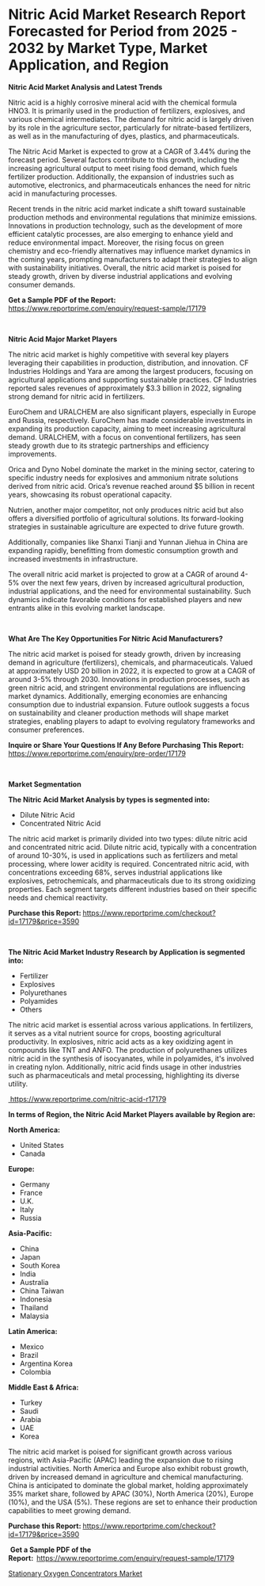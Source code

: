 <p><h1>Nitric Acid Market Research Report Forecasted for Period from 2025 -  2032 by Market Type, Market Application, and Region</h1></p><p><strong>Nitric Acid Market Analysis and Latest Trends</strong></p>
<p><p>Nitric acid is a highly corrosive mineral acid with the chemical formula HNO3. It is primarily used in the production of fertilizers, explosives, and various chemical intermediates. The demand for nitric acid is largely driven by its role in the agriculture sector, particularly for nitrate-based fertilizers, as well as in the manufacturing of dyes, plastics, and pharmaceuticals.</p><p>The Nitric Acid Market is expected to grow at a CAGR of 3.44% during the forecast period. Several factors contribute to this growth, including the increasing agricultural output to meet rising food demand, which fuels fertilizer production. Additionally, the expansion of industries such as automotive, electronics, and pharmaceuticals enhances the need for nitric acid in manufacturing processes.</p><p>Recent trends in the nitric acid market indicate a shift toward sustainable production methods and environmental regulations that minimize emissions. Innovations in production technology, such as the development of more efficient catalytic processes, are also emerging to enhance yield and reduce environmental impact. Moreover, the rising focus on green chemistry and eco-friendly alternatives may influence market dynamics in the coming years, prompting manufacturers to adapt their strategies to align with sustainability initiatives. Overall, the nitric acid market is poised for steady growth, driven by diverse industrial applications and evolving consumer demands.</p></p>
<p><strong>Get a Sample PDF of the Report:&nbsp;</strong> <a href="https://www.reportprime.com/enquiry/request-sample/17179?utm_campaign=3461&utm_medium=2&utm_source=Github&utm_content=ia&utm_term=18032025&utm_id=nitric-acid">https://www.reportprime.com/enquiry/request-sample/17179</a></p>
<p>&nbsp;</p>
<p><strong>Nitric Acid Major Market Players</strong></p>
<p><p>The nitric acid market is highly competitive with several key players leveraging their capabilities in production, distribution, and innovation. CF Industries Holdings and Yara are among the largest producers, focusing on agricultural applications and supporting sustainable practices. CF Industries reported sales revenues of approximately $3.3 billion in 2022, signaling strong demand for nitric acid in fertilizers.</p><p>EuroChem and URALCHEM are also significant players, especially in Europe and Russia, respectively. EuroChem has made considerable investments in expanding its production capacity, aiming to meet increasing agricultural demand. URALCHEM, with a focus on conventional fertilizers, has seen steady growth due to its strategic partnerships and efficiency improvements.</p><p>Orica and Dyno Nobel dominate the market in the mining sector, catering to specific industry needs for explosives and ammonium nitrate solutions derived from nitric acid. Orica’s revenue reached around $5 billion in recent years, showcasing its robust operational capacity.</p><p>Nutrien, another major competitor, not only produces nitric acid but also offers a diversified portfolio of agricultural solutions. Its forward-looking strategies in sustainable agriculture are expected to drive future growth.</p><p>Additionally, companies like Shanxi Tianji and Yunnan Jiehua in China are expanding rapidly, benefitting from domestic consumption growth and increased investments in infrastructure.</p><p>The overall nitric acid market is projected to grow at a CAGR of around 4-5% over the next few years, driven by increased agricultural production, industrial applications, and the need for environmental sustainability. Such dynamics indicate favorable conditions for established players and new entrants alike in this evolving market landscape.</p></p>
<p>&nbsp;</p>
<p><strong>What Are The Key Opportunities For Nitric Acid Manufacturers?</strong></p>
<p><p>The nitric acid market is poised for steady growth, driven by increasing demand in agriculture (fertilizers), chemicals, and pharmaceuticals. Valued at approximately USD 20 billion in 2022, it is expected to grow at a CAGR of around 3-5% through 2030. Innovations in production processes, such as green nitric acid, and stringent environmental regulations are influencing market dynamics. Additionally, emerging economies are enhancing consumption due to industrial expansion. Future outlook suggests a focus on sustainability and cleaner production methods will shape market strategies, enabling players to adapt to evolving regulatory frameworks and consumer preferences.</p></p>
<p><strong>Inquire or Share Your Questions If Any Before Purchasing This Report:</strong> <a href="https://www.reportprime.com/enquiry/pre-order/17179?utm_campaign=3461&utm_medium=2&utm_source=Github&utm_content=ia&utm_term=18032025&utm_id=nitric-acid">https://www.reportprime.com/enquiry/pre-order/17179</a></p>
<p>&nbsp;</p>
<p><strong>Market Segmentation</strong></p>
<p><strong>The Nitric Acid Market Analysis by types is segmented into:</strong></p>
<p><ul><li>Dilute Nitric Acid</li><li>Concentrated Nitric Acid</li></ul></p>
<p><p>The nitric acid market is primarily divided into two types: dilute nitric acid and concentrated nitric acid. Dilute nitric acid, typically with a concentration of around 10-30%, is used in applications such as fertilizers and metal processing, where lower acidity is required. Concentrated nitric acid, with concentrations exceeding 68%, serves industrial applications like explosives, petrochemicals, and pharmaceuticals due to its strong oxidizing properties. Each segment targets different industries based on their specific needs and chemical reactivity.</p></p>
<p><strong>Purchase this Report:&nbsp;</strong><a href="https://www.reportprime.com/checkout?id=17179&price=3590&utm_campaign=3461&utm_medium=2&utm_source=Github&utm_content=ia&utm_term=18032025&utm_id=nitric-acid">https://www.reportprime.com/checkout?id=17179&price=3590</a></p>
<p>&nbsp;</p>
<p><strong>The Nitric Acid Market Industry Research by Application is segmented into:</strong></p>
<p><ul><li>Fertilizer</li><li>Explosives</li><li>Polyurethanes</li><li>Polyamides</li><li>Others</li></ul></p>
<p><p>The nitric acid market is essential across various applications. In fertilizers, it serves as a vital nutrient source for crops, boosting agricultural productivity. In explosives, nitric acid acts as a key oxidizing agent in compounds like TNT and ANFO. The production of polyurethanes utilizes nitric acid in the synthesis of isocyanates, while in polyamides, it's involved in creating nylon. Additionally, nitric acid finds usage in other industries such as pharmaceuticals and metal processing, highlighting its diverse utility.</p></p>
<p><a href="https://www.reportprime.com/nitric-acid-r17179?utm_campaign=3461&utm_medium=2&utm_source=Github&utm_content=ia&utm_term=18032025&utm_id=nitric-acid">&nbsp;https://www.reportprime.com/nitric-acid-r17179</a></p>
<p><strong>In terms of Region, the Nitric Acid Market Players available by Region are:</strong></p>
<p>
    <p> <strong> North America: </strong>
        <ul>
            <li>United States</li>
            <li>Canada</li>
        </ul>
        </p> 
    <p> <strong> Europe: </strong>
        <ul>
            <li>Germany</li>
            <li>France</li>
            <li>U.K.</li>
            <li>Italy</li>
            <li>Russia</li>
        </ul>
        </p> 
    <p> <strong> Asia-Pacific: </strong>
        <ul>
            <li>China</li>
            <li>Japan</li>
            <li>South Korea</li>
            <li>India</li>
            <li>Australia</li>
            <li>China Taiwan</li>
            <li>Indonesia</li>
            <li>Thailand</li>
            <li>Malaysia</li>
        </ul>
        </p> 
    <p> <strong> Latin America: </strong>
        <ul>
            <li>Mexico</li>
            <li>Brazil</li>
            <li>Argentina Korea</li>
            <li>Colombia</li>
        </ul>
        </p> 
    <p> <strong> Middle East & Africa: </strong>
        <ul>
            <li>Turkey</li>
            <li>Saudi</li>
            <li>Arabia</li>
            <li>UAE</li>
            <li>Korea</li>
        </ul>
    </p>
    </p>
<p><p>The nitric acid market is poised for significant growth across various regions, with Asia-Pacific (APAC) leading the expansion due to rising industrial activities. North America and Europe also exhibit robust growth, driven by increased demand in agriculture and chemical manufacturing. China is anticipated to dominate the global market, holding approximately 35% market share, followed by APAC (30%), North America (20%), Europe (10%), and the USA (5%). These regions are set to enhance their production capabilities to meet growing demand.</p></p>
<p><strong>Purchase this Report: </strong><a href="https://www.reportprime.com/checkout?id=17179&price=3590&utm_campaign=3461&utm_medium=2&utm_source=Github&utm_content=ia&utm_term=18032025&utm_id=nitric-acid">https://www.reportprime.com/checkout?id=17179&price=3590</a></p>
<p>&nbsp;<strong>Get a Sample PDF of the Report:&nbsp;&nbsp;</strong><a href="https://www.reportprime.com/enquiry/request-sample/17179?utm_campaign=3461&utm_medium=2&utm_source=Github&utm_content=ia&utm_term=18032025&utm_id=nitric-acid">https://www.reportprime.com/enquiry/request-sample/17179</a></p>
<p><strong></strong></p>
<p><p><a href="https://github.com/mudgeadamsvx/Market-Research-Report-List-1/blob/main/stationary-oxygen-concentrators-market.md?utm_campaign=3461&utm_medium=2&utm_source=Github&utm_content=ia&utm_term=18032025&utm_id=nitric-acid">Stationary Oxygen Concentrators Market</a></p></p>